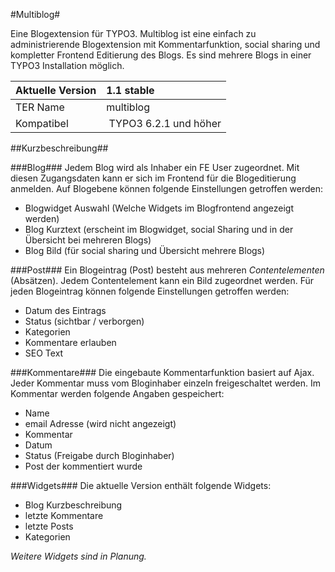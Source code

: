#Multiblog#

Eine Blogextension für TYPO3. 
Multiblog ist eine einfach zu administrierende Blogextension mit Kommentarfunktion, social sharing und kompletter Frontend Editierung des Blogs. Es sind mehrere Blogs in einer TYPO3 Installation möglich.

| Aktuelle Version | 1.1 stable |
| :--------------- | :----------- |
| TER Name         | multiblog    |
| Kompatibel | TYPO3 6.2.1 und höher |

##Kurzbeschreibung##

###Blog###
Jedem Blog wird als Inhaber ein FE User zugeordnet. Mit diesen Zugangsdaten kann er sich im Frontend für die Blogeditierung anmelden. Auf Blogebene können folgende Einstellungen getroffen werden:
- Blogwidget Auswahl (Welche Widgets im Blogfrontend angezeigt werden)
- Blog Kurztext (erscheint im Blogwidget, social Sharing und in der Übersicht bei mehreren Blogs)
- Blog Bild (für social sharing und Übersicht mehrere Blogs)

###Post###
Ein Blogeintrag (Post) besteht aus mehreren *Contentelementen* (Absätzen). Jedem Contentelement kann ein Bild zugeordnet werden. Für jeden Blogeintrag können folgende Einstellungen getroffen werden:
- Datum des Eintrags
- Status (sichtbar / verborgen)
- Kategorien
- Kommentare erlauben
- SEO Text

###Kommentare###
Die eingebaute Kommentarfunktion basiert auf Ajax. Jeder Kommentar muss vom Bloginhaber einzeln freigeschaltet werden. Im Kommentar werden folgende Angaben gespeichert:
- Name
- email Adresse (wird nicht angezeigt)
- Kommentar
- Datum
- Status (Freigabe durch Bloginhaber)
- Post der kommentiert wurde

###Widgets###
Die aktuelle Version enthält folgende Widgets:
- Blog Kurzbeschreibung
- letzte Kommentare
- letzte Posts
- Kategorien

*Weitere Widgets sind in Planung.*
